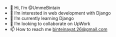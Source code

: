 - 👋 Hi, I’m @UmmeBintain
- 👀 I’m interested in web development with Django
- 🌱 I’m currently learning Django
- 💞️ I’m looking to collaborate on UpWork
- 📫 How to reach me binteinayat.26@gmail.com

<!---
UmmeBintain/UmmeBintain is a ✨ special ✨ repository because its `README.md` (this file) appears on your GitHub profile.
You can click the Preview link to take a look at your changes.
--->
